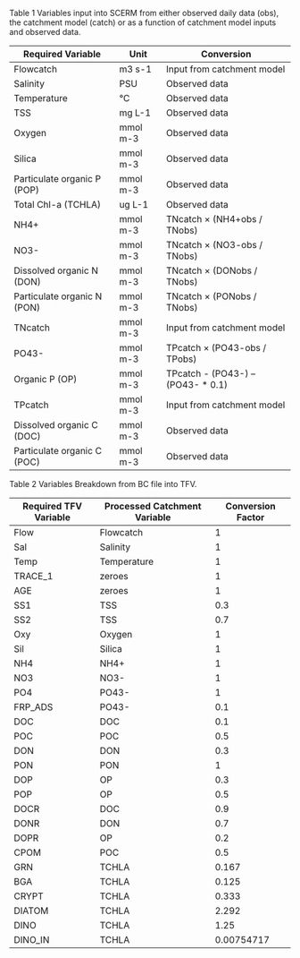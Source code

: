 Table 1 Variables input into SCERM from either observed daily data (obs), the catchment model (catch) or as a function of catchment model inputs and observed data.

|Required Variable			|Unit			|Conversion								|
|---------------------------|---------------|---------------------------------------|
|Flowcatch					|m3 s-1 		|	Input from catchment model          |
|Salinity					|PSU			|	Observed data                       |
|Temperature				|	°C			|	Observed data                       |
|TSS						|	mg L-1		|	Observed data                       |
|Oxygen						|mmol m-3		|Observed data                          |
|Silica						|mmol m-3		|Observed data                          |
|Particulate organic P (POP)|	mmol m-3	|	Observed data                       |
|Total Chl-a (TCHLA)		|	ug L-1		|	Observed data                       |
|NH4+						|mmol m-3		|TNcatch × (NH4+obs / TNobs)            |
|NO3-						|mmol m-3		|TNcatch × (NO3-obs / TNobs)            |
|Dissolved organic N (DON)	|mmol m-3		|TNcatch × (DONobs / TNobs)             |
|Particulate organic N (PON)|	mmol m-3	|	TNcatch × (PONobs / TNobs)          |
|TNcatch					|	mmol m-3	|	Input from catchment model          |
|PO43-						|mmol m-3		|TPcatch × (PO43-obs / TPobs)           |
|Organic P (OP)				|mmol m-3		|TPcatch - (PO43-) – (PO43- * 0.1)|
|TPcatch					|	mmol m-3	|	Input from catchment model          |
|Dissolved organic C (DOC)	|mmol m-3		|Observed data                          |
|Particulate organic C (POC)|	mmol m-3	|	Observed data                       |



Table 2 Variables Breakdown from BC file into TFV.


|Required TFV Variable|	Processed Catchment Variable|	Conversion Factor|
|---------------------|-----------------------------|------------------|
|Flow |	Flowcatch |	1|
|Sal|	Salinity	|1|
|Temp|	Temperature|	1|
|TRACE_1|	zeroes	|1|
|AGE|	zeroes	|1|
|SS1|	TSS|0.3|
|SS2|	TSS	|0.7|
|Oxy|	Oxygen|1|
|Sil|	Silica	|1|
|NH4|	NH4+	|1|
|NO3|	NO3-|	1|
|PO4|	PO43-|	1|
|FRP_ADS|	PO43-|	0.1|
|DOC|	DOC|	0.1|
|POC|	POC	|0.5|
|DON|	DON|	0.3|
|PON|	PON|	1|
|DOP|	OP|	0.3|
|POP|	OP|	0.5|
|DOCR|	DOC|	0.9|
|DONR|	DON|	0.7|
|DOPR|	OP	|0.2|
|CPOM|	POC|	0.5|
|GRN	|TCHLA|	0.167|
|BGA|	TCHLA	|0.125|
|CRYPT|	TCHLA	|0.333|
|DIATOM	|TCHLA	|2.292|
|DINO|	TCHLA	|1.25|
|DINO_IN	|TCHLA	|0.00754717|
